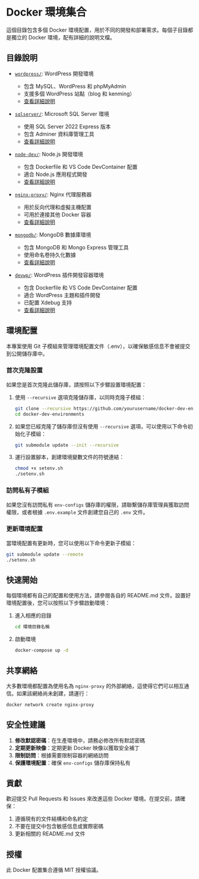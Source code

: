 # Docker 環境集合

這個目錄包含多個 Docker 環境配置，用於不同的開發和部署需求。每個子目錄都是獨立的 Docker 環境，配有詳細的說明文檔。

## 目錄說明

- [`wordpress/`](wordpress/README.md): WordPress 開發環境
  - 包含 MySQL、WordPress 和 phpMyAdmin
  - 支援多個 WordPress 站點（blog 和 kenming）
  - [查看詳細說明](wordpress/README.md)

- [`sqlserver/`](sqlserver/README.md): Microsoft SQL Server 環境
  - 使用 SQL Server 2022 Express 版本
  - 包含 Adminer 資料庫管理工具
  - [查看詳細說明](sqlserver/README.md)

- [`node-dev/`](node-dev/README.md): Node.js 開發環境
  - 包含 Dockerfile 和 VS Code DevContainer 配置
  - 適合 Node.js 應用程式開發
  - [查看詳細說明](node-dev/README.md)

- [`nginx-proxy/`](nginx-proxy/README.md): Nginx 代理服務器
  - 用於反向代理和虛擬主機配置
  - 可用於連接其他 Docker 容器
  - [查看詳細說明](nginx-proxy/README.md)

- [`mongodb/`](mongodb/README.md): MongoDB 數據庫環境
  - 包含 MongoDB 和 Mongo Express 管理工具
  - 使用命名卷持久化數據
  - [查看詳細說明](mongodb/README.md)

- [`devwp/`](devwp/README.md): WordPress 插件開發容器環境
  - 包含 Dockerfile 和 VS Code DevContainer 配置
  - 適合 WordPress 主題和插件開發
  - 已配置 Xdebug 支持
  - [查看詳細說明](devwp/README.md)

## 環境配置

本專案使用 Git 子模組來管理環境配置文件（.env），以確保敏感信息不會被提交到公開儲存庫中。

### 首次克隆設置

如果您是首次克隆此儲存庫，請按照以下步驟設置環境配置：

1. 使用 `--recursive` 選項克隆儲存庫，以同時克隆子模組：
   ```bash
   git clone --recursive https://github.com/yourusername/docker-dev-environments.git
   cd docker-dev-environments
   ```

2. 如果您已經克隆了儲存庫但沒有使用 `--recursive` 選項，可以使用以下命令初始化子模組：
   ```bash
   git submodule update --init --recursive
   ```

3. 運行設置腳本，創建環境變數文件的符號連結：
   ```bash
   chmod +x setenv.sh
   ./setenv.sh
   ```

### 訪問私有子模組

如果您沒有訪問私有 `env-configs` 儲存庫的權限，請聯繫儲存庫管理員獲取訪問權限，或者根據 `.env.example` 文件創建您自己的 `.env` 文件。

### 更新環境配置

當環境配置有更新時，您可以使用以下命令更新子模組：

```bash
git submodule update --remote
./setenv.sh
```

## 快速開始

每個環境都有自己的配置和使用方法，請參閱各自的 README.md 文件。設置好環境配置後，您可以按照以下步驟啟動環境：

1. 進入相應的目錄
   ```bash
   cd 環境目錄名稱
   ```

2. 啟動環境
   ```bash
   docker-compose up -d
   ```

## 共享網絡

大多數環境都配置為使用名為 `nginx-proxy` 的外部網絡，這使得它們可以相互通信。如果該網絡尚未創建，請運行：

```bash
docker network create nginx-proxy
```

## 安全性建議

1. **修改默認密碼**：在生產環境中，請務必修改所有默認密碼
2. **定期更新映像**：定期更新 Docker 映像以獲取安全補丁
3. **限制訪問**：根據需要限制容器的網絡訪問
4. **保護環境配置**：確保 `env-configs` 儲存庫保持私有

## 貢獻

歡迎提交 Pull Requests 和 Issues 來改進這些 Docker 環境。在提交前，請確保：

1. 遵循現有的文件結構和命名約定
2. 不要在提交中包含敏感信息或實際密碼
3. 更新相關的 README.md 文件

## 授權

此 Docker 配置集合遵循 MIT 授權協議。